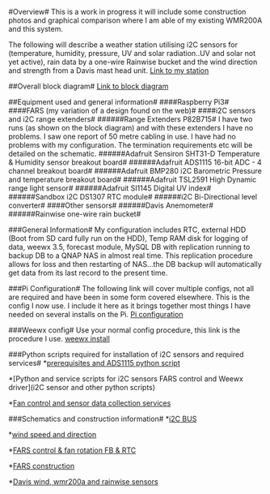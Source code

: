 #Overview#
This is a work in progress it will include some construction photos and graphical comparison where I am able of my existing WMR200A and this system.

The following will describe a weather station utilising i2C sensors for (temperature, humidity, pressure, UV and solar radiation..UV and solar not yet active), rain data by a one-wire Rainwise bucket and the wind direction and strength from a Davis mast head unit.
[Link to my station](http://goo.gl/PeXNlN)

##Overall block diagram#
[Link to block diagram](https://goo.gl/kFyBKv)


##Equipment used and general information#
####Raspberry Pi3#
####FARS (my variation of a design found on the web)#
####i2C sensors and i2C range extenders#
######Range Extenders P82B715#
I have two runs (as shown on the block diagram) and with these extenders I have no problems. I saw one report of 50 metre cabling in use. I have had no problems with my configuration. The termination requirements etc will be detailed on the schematic.
######Adafruit Sensiron SHT31-D Temperature & Humidity sensor breakout board#
######Adafruit ADS1115 16-bit ADC - 4 channel breakout board#
######Adafruit BMP280 i2C Barometric Pressure and temperature breakout board#
######Adafruit TSL2591 High Dynamic range light sensor#
######Adafruit SI1145 Digital UV index#
######Sandbox i2C DS1307 RTC module#
######i2C Bi-Directional level converter#
####Other sensors#
######Davis Anemometer#
######Rainwise one-wire rain bucket#

###General Information#
My configuration includes RTC, external HDD (Boot from SD card fully run on the HDD), Temp RAM disk for logging of data, weewx 3.5, forecast module, MySQL DB with replication running to backup DB to a QNAP NAS in almost real time. This replication procedure allows for loss and then restarting of NAS...the DB backup will automatically get data from its last record to the present time.

###Pi Configuration#
The following link will cover multiple configs, not all are required and have been in some form covered elsewhere. This is the config I now use. I include it here as it brings together most things I have needed on several installs on the Pi.
[Pi configuration](https://goo.gl/9iFNgQ)

###Weewx config#
Use your normal config procedure, this link is the procedure I use. [weewx install](https://goo.gl/YdZp29)

###Python scripts required for installation of i2C sensors and required services#
*[prerequisites and ADS1115 python script](https://goo.gl/WCN0Iw)

*[Python and service scripts for i2C sensors FARS control and Weewx driver](i2C sensor and other python scripts)

*[Fan control and sensor data collection services](https://goo.gl/LiJx85)

###Schematics and construction information#
*[i2C BUS](https://goo.gl/mYEB5E)

*[wind speed and direction](https://goo.gl/OwyN5f)

*[FARS control & fan rotation FB & RTC](https://goo.gl/TOD4Kn)

*[FARS construction](https://goo.gl/LlDR1R)

*[Davis wind, wmr200a and rainwise sensors](https://goo.gl/zhxY2O) 